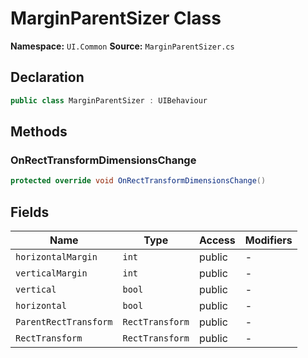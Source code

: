 # MarginParentSizer Class

**Namespace:** `UI.Common`
**Source:** `MarginParentSizer.cs`

## Declaration

```csharp
public class MarginParentSizer : UIBehaviour
```

## Methods

### OnRectTransformDimensionsChange

```csharp
protected override void OnRectTransformDimensionsChange()
```

## Fields

| Name | Type | Access | Modifiers |
|------|------|--------|-----------|
| `horizontalMargin` | `int` | public | - |
| `verticalMargin` | `int` | public | - |
| `vertical` | `bool` | public | - |
| `horizontal` | `bool` | public | - |
| `ParentRectTransform` | `RectTransform` | public | - |
| `RectTransform` | `RectTransform` | public | - |

